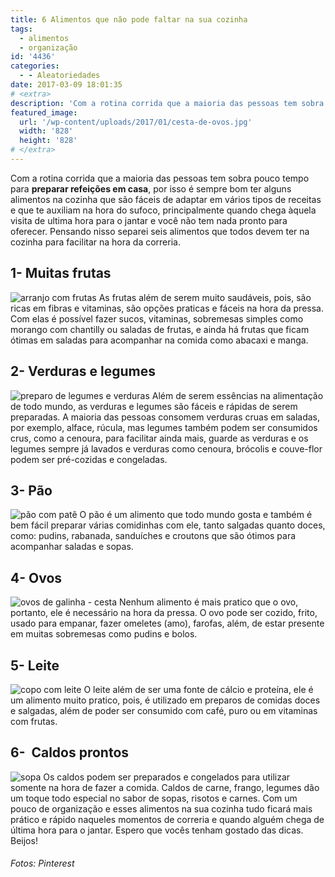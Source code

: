 ```yaml
---
title: 6 Alimentos que não pode faltar na sua cozinha
tags:
  - alimentos
  - organização
id: '4436'
categories:
  - - Aleatoriedades
date: 2017-03-09 18:01:35
# <extra>
description: 'Com a rotina corrida que a maioria das pessoas tem sobra pouco tempo para preparar refeições em casa, por isso é sempre bom ter alguns alimentos na cozinha que são fáceis de adaptar em vários tipos de receitas e que te auxiliam na hora do sufoco, principalmente quando chega àquela visita de ultima hora para o jantar e você não tem nada pronto para oferecer. Pensando nisso separei seis alimentos que todos devem ter na cozinha para facilitar na hora da correria. 1- Muitas frutas As frutas além de serem muito saudáveis, pois, são ricas em fibras e vitaminas, são opções praticas e fáceis na hora da pressa. Com elas é possível fazer sucos, vitaminas, sobremesas simples como morango com chantilly ou saladas de frutas, e ainda há frutas que ficam ótimas em saladas para acompanhar na comida como abacaxi &hellip;'
featured_image: 
  url: '/wp-content/uploads/2017/01/cesta-de-ovos.jpg'
  width: '828'
  height: '828'
# </extra>
---
```


Com a rotina corrida que a maioria das pessoas tem sobra pouco tempo para **preparar refeições em casa**, por isso é sempre bom ter alguns alimentos na cozinha que são fáceis de adaptar em vários tipos de receitas e que te auxiliam na hora do sufoco, principalmente quando chega àquela visita de ultima hora para o jantar e você não tem nada pronto para oferecer. Pensando nisso separei seis alimentos que todos devem ter na cozinha para facilitar na hora da correria.

## 1- Muitas frutas

![arranjo com frutas](/wp-content/uploads/2017/01/muitas-frutas-fruteira.jpg) As frutas além de serem muito saudáveis, pois, são ricas em fibras e vitaminas, são opções praticas e fáceis na hora da pressa. Com elas é possível fazer sucos, vitaminas, sobremesas simples como morango com chantilly ou saladas de frutas, e ainda há frutas que ficam ótimas em saladas para acompanhar na comida como abacaxi e manga.

## 2- Verduras e legumes

![preparo de legumes e verduras](/wp-content/uploads/2017/01/verduras-e-legumes.jpg) Além de serem essências na alimentação de todo mundo, as verduras e legumes são fáceis e rápidas de serem preparadas. A maioria das pessoas consomem verduras cruas em saladas, por exemplo, alface, rúcula, mas legumes também podem ser consumidos crus, como a cenoura, para facilitar ainda mais, guarde as verduras e os legumes sempre já lavados e verduras como cenoura, brócolis e couve-flor podem ser pré-cozidas e congeladas.

## 3- Pão

![pão com patê ](/wp-content/uploads/2017/01/Pão.jpg) O pão é um alimento que todo mundo gosta e também é bem fácil preparar várias comidinhas com ele, tanto salgadas quanto doces, como: pudins, rabanada, sanduíches e croutons que são ótimos para acompanhar saladas e sopas.

## 4- Ovos

![ovos de galinha - cesta](/wp-content/uploads/2017/01/cesta-de-ovos.jpg) Nenhum alimento é mais pratico que o ovo, portanto, ele é necessário na hora da pressa. O ovo pode ser cozido, frito, usado para empanar, fazer omeletes (amo), farofas, além, de estar presente em muitas sobremesas como pudins e bolos.

## 5- Leite

![copo com leite](/wp-content/uploads/2017/01/jarra-de-leite.jpg) O leite além de ser uma fonte de cálcio e proteína, ele é um alimento muito pratico, pois, é utilizado em preparos de comidas doces e salgadas, além de poder ser consumido com café, puro ou em vitaminas com frutas.

## 6-  Caldos prontos

![sopa](/wp-content/uploads/2017/01/caldo-de-legumes.jpg) Os caldos podem ser preparados e congelados para utilizar somente na hora de fazer a comida. Caldos de carne, frango, legumes dão um toque todo especial no sabor de sopas, risotos e carnes. Com um pouco de organização e esses alimentos na sua cozinha tudo ficará mais prático e rápido naqueles momentos de correria e quando alguém chega de última hora para o jantar. Espero que vocês tenham gostado das dicas. Beijos!

###### Fotos: Pinterest

